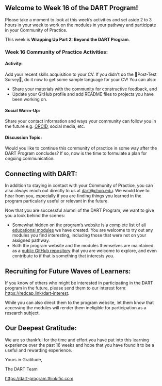 ## Welcome to Week 16 of the DART Program!

Please take a moment to look at this week’s activities and set aside 2 to 3 hours in your week to work on the modules in your pathway and participate in your Community of Practice. 

This week is **Wrapping Up Part 2: Beyond the DART Program**.

### Week 16 Community of Practice Activities:

#### Activity: 
Add your recent skills acquisition to your CV.  If you didn't do the 🔴Post-Test Survey🔴, do it now to get some sample language for your CV! You can also:
<ul>
    <li> Share your materials with the community for constructive feedback, and </li>
    <li> Update your GitHub profile and add README files to projects you have been working on.</li>
</ul> 

#### Social Warm-Up: 
Share your contact information and ways your community can follow you in the future e.g. [ORCID](https://orcid.org/), social media, etc.

#### Discussion Topic: 
Would you like to continue this community of practice in some way after the DART Program concludes? If so, now is the time to formulate a plan for ongoing communication.


## Connecting with DART:

In addition to staying in contact with your Community of Practice, you can also always reach out directly to us at dart@chop.edu. We would love to hear from you, especially if you are finding things you learned in the program particularly useful or relevant in the future.

Now that you are successful alumni of the DART Program, we want to give you a look behind the scenes: 
- Somewhat hidden on the [program’s website](https://arcus.github.io/education_modules/) is a complete [list of all educational modules](https://arcus.github.io/education_modules/list_of_modules) we have created. You are welcome to try out any modules you find interesting, including those that were not on your assigned pathway.
- Both the program website and the modules themselves are maintained as a [public GitHub repository](https://github.com/arcus/education_modules#education-modules) that you are welcome to explore, and even contribute to if that is something that interests you.

## Recruiting for Future Waves of Learners:

If you know of others who might be interested in participating in the DART program in the future, please send them to our interest form: https://redcap.link/dart-interest. 

While you can also direct them to the program website, let them know that accessing the modules will render them ineligible for participation as a research subject. 

## Our Deepest Gratitude:

We are so thankful for the time and effort you have put into this learning experience over the past 16 weeks and hope that you have found it to be a useful and rewarding experience.

 Yours in Gratitude, 

The DART Team

https://dart-program.thinkific.com
